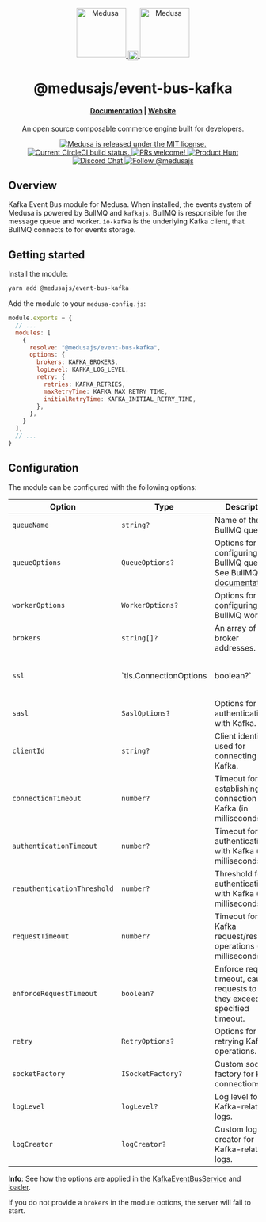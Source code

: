 <p align="center">
  <a href="https://www.medusajs.com">
    <img alt="Medusa" src="https://user-images.githubusercontent.com/7554214/153162406-bf8fd16f-aa98-4604-b87b-e13ab4baf604.png" width="100" />  <img alt="Medusa" style="vertical-align: middle" src="https://i.ibb.co/0fPtJwx/vecteezy-button-plus-icon-sign-symbol-design-10150250-927.png" width="20" /> <img alt="Medusa" src="https://i.ibb.co/vc7ZhRn/Kafka.png" width="100" />
  </a>
</p>
<h1 align="center">
  @medusajs/event-bus-kafka
</h1>

<h4 align="center">
  <a href="https://docs.medusajs.com">Documentation</a> |
  <a href="https://www.medusajs.com">Website</a>
</h4>

<p align="center">
An open source composable commerce engine built for developers.
</p>
<p align="center">
  <a href="https://github.com/medusajs/medusa/blob/master/LICENSE">
    <img src="https://img.shields.io/badge/license-MIT-blue.svg" alt="Medusa is released under the MIT license." />
  </a>
  <a href="https://circleci.com/gh/medusajs/medusa">
    <img src="https://circleci.com/gh/medusajs/medusa.svg?style=shield" alt="Current CircleCI build status." />
  </a>
  <a href="https://github.com/medusajs/medusa/blob/master/CONTRIBUTING.md">
    <img src="https://img.shields.io/badge/PRs-welcome-brightgreen.svg?style=flat" alt="PRs welcome!" />
  </a>
    <a href="https://www.producthunt.com/posts/medusa"><img src="https://img.shields.io/badge/Product%20Hunt-%231%20Product%20of%20the%20Day-%23DA552E" alt="Product Hunt"></a>
  <a href="https://discord.gg/xpCwq3Kfn8">
    <img src="https://img.shields.io/badge/chat-on%20discord-7289DA.svg" alt="Discord Chat" />
  </a>
  <a href="https://twitter.com/intent/follow?screen_name=medusajs">
    <img src="https://img.shields.io/twitter/follow/medusajs.svg?label=Follow%20@medusajs" alt="Follow @medusajs" />
  </a>
</p>

## Overview

Kafka Event Bus module for Medusa. When installed, the events system of Medusa is powered by BullMQ and `kafkajs`. BullMQ is responsible for the message queue and worker. `io-kafka` is the underlying Kafka client, that BullMQ connects to for events storage.

## Getting started

Install the module:

```bash
yarn add @medusajs/event-bus-kafka
```

Add the module to your `medusa-config.js`:

```js
module.exports = {
  // ...
  modules: [
    {
      resolve: "@medusajs/event-bus-kafka",
      options: {
        brokers: KAFKA_BROKERS,
        logLevel: KAFKA_LOG_LEVEL,
        retry: {
          retries: KAFKA_RETRIES,
          maxRetryTime: KAFKA_MAX_RETRY_TIME,
          initialRetryTime: KAFKA_INITIAL_RETRY_TIME,
        },
      },
    }
  ],
  // ...
}
```

## Configuration

The module can be configured with the following options:

| Option                   | Type                                  | Description                                                                                                                | Default
| ------------------------ | --------------------------------------| -------------------------------------------------------------------------------------------------------------------------- | ---------------
| `queueName`              | `string?`                             | Name of the BullMQ queue.                                                                                                  | `"events-queue"
| `queueOptions`           | `QueueOptions?`                       | Options for configuring the BullMQ queue. See BullMQ's [documentation](https://api.docs.bullmq.io/interfaces/QueueOptions.html). | `{}`
| `workerOptions`          | `WorkerOptions?`                      | Options for configuring the BullMQ worker.                                                                                  | `{}`
| `brokers`                | `string[]?`                           | An array of Kafka broker addresses.                                                                                         | `[]`
| `ssl`                    | `tls.ConnectionOptions | boolean?`     | SSL options for connecting to Kafka.                                                                                       | `false`
| `sasl`                   | `SaslOptions?`                        | Options for SASL authentication with Kafka.                                                                                  | `{}`
| `clientId`               | `string?`                             | Client identifier used for connecting to Kafka.                                                                              | `"kafka-client"`
| `connectionTimeout`      | `number?`                             | Timeout for establishing a connection to Kafka (in milliseconds).                                                            | `10000`
| `authenticationTimeout`  | `number?`                             | Timeout for authentication with Kafka (in milliseconds).                                                                    | `10000`
| `reauthenticationThreshold` | `number?`                          | Threshold for re-authentication with Kafka (in milliseconds).                                                                | `3600000`
| `requestTimeout`         | `number?`                             | Timeout for Kafka request/response operations (in milliseconds).                                                             | `30000`
| `enforceRequestTimeout`  | `boolean?`                            | Enforce request timeout, causing requests to fail if they exceed the specified timeout.                                  | `true`
| `retry`                  | `RetryOptions?`                       | Options for retrying Kafka operations.                                                                                     | `{ retries: 5 }
| `socketFactory`          | `ISocketFactory?`                     | Custom socket factory for Kafka connections.                                                                               | `undefined`
| `logLevel`               | `logLevel?`                           | Log level for Kafka-related logs.                                                                                          | `undefined`
| `logCreator`             | `logCreator?`                         | Custom log creator for Kafka-related logs.                                                                                 | `undefined`           |

**Info**: See how the options are applied in the [KafkaEventBusService](https://github.com/abdokouta/medusa-event-bus-kafka/blob/main/dist/types/event-bus-module-options.type.d.ts#L28) and [loader](https://github.com/abdokouta/medusa-event-bus-kafka/blob/main/dist/loaders/index.d.ts).

If you do not provide a `brokers` in the module options, the server will fail to start.
